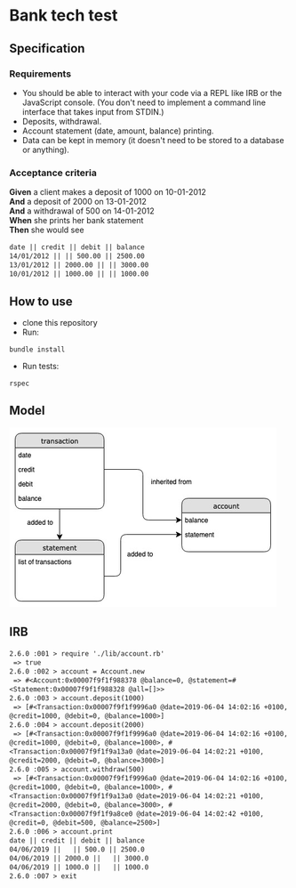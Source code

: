 # Bank tech test

## Specification

### Requirements

* You should be able to interact with your code via a REPL like IRB or the JavaScript console.  (You don't need to implement a command line interface that takes input from STDIN.)
* Deposits, withdrawal.
* Account statement (date, amount, balance) printing.
* Data can be kept in memory (it doesn't need to be stored to a database or anything).

### Acceptance criteria

**Given** a client makes a deposit of 1000 on 10-01-2012  
**And** a deposit of 2000 on 13-01-2012  
**And** a withdrawal of 500 on 14-01-2012  
**When** she prints her bank statement  
**Then** she would see

```
date || credit || debit || balance
14/01/2012 || || 500.00 || 2500.00
13/01/2012 || 2000.00 || || 3000.00
10/01/2012 || 1000.00 || || 1000.00
```

## How to use

- clone this repository
- Run:
```
bundle install
```
- Run tests:
```
rspec
```

## Model

<img src="./images/bank-tech-test-model.jpg">

## IRB

```
2.6.0 :001 > require './lib/account.rb'
 => true
2.6.0 :002 > account = Account.new
 => #<Account:0x00007f9f1f988378 @balance=0, @statement=#<Statement:0x00007f9f1f988328 @all=[]>>
2.6.0 :003 > account.deposit(1000)
 => [#<Transaction:0x00007f9f1f9996a0 @date=2019-06-04 14:02:16 +0100, @credit=1000, @debit=0, @balance=1000>]
2.6.0 :004 > account.deposit(2000)
 => [#<Transaction:0x00007f9f1f9996a0 @date=2019-06-04 14:02:16 +0100, @credit=1000, @debit=0, @balance=1000>, #<Transaction:0x00007f9f1f9a13a0 @date=2019-06-04 14:02:21 +0100, @credit=2000, @debit=0, @balance=3000>]
2.6.0 :005 > account.withdraw(500)
 => [#<Transaction:0x00007f9f1f9996a0 @date=2019-06-04 14:02:16 +0100, @credit=1000, @debit=0, @balance=1000>, #<Transaction:0x00007f9f1f9a13a0 @date=2019-06-04 14:02:21 +0100, @credit=2000, @debit=0, @balance=3000>, #<Transaction:0x00007f9f1f9a8ce0 @date=2019-06-04 14:02:42 +0100, @credit=0, @debit=500, @balance=2500>]
2.6.0 :006 > account.print
date || credit || debit || balance
04/06/2019 ||   || 500.0 || 2500.0
04/06/2019 || 2000.0 ||   || 3000.0
04/06/2019 || 1000.0 ||   || 1000.0
2.6.0 :007 > exit
```
